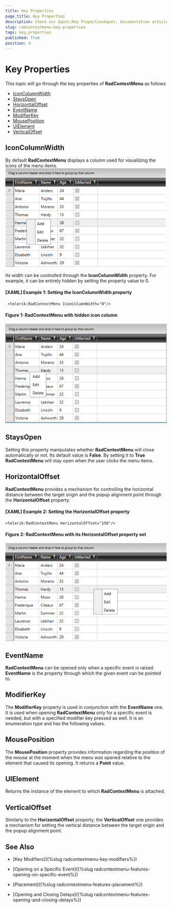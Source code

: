 ```yaml
---
title: Key Properties
page_title: Key Properties
description: Check our &quot;Key Properties&quot; documentation article for the RadContextMenu WPF control.
slug: radcontextmenu-key-properties
tags: key,properties
published: True
position: 4
---
```


# Key Properties

This topic will go through the key properties of __RadContextMenu__ as follows

* [IconColumnWidth](#iconcolumnwidth)
* [StaysOpen](#staysopen)
* [HorizontalOffset](#horizontaloffset)
* [EventName](#eventname)
* [ModifierKey](#modifierkey)
* [MousePosition](#mouseposition)
* [UIElement](#uielement)
* [VerticalOffset](#verticaloffset)

## IconColumnWidth

By default __RadContextMenu__ displays a column used for visualizing the icons of the menu items. 
![RadContextMenu Icon Column](images/RadContextMenu_KeyProperties_01.png)

Its width can be controlled through the __IconColumnWidth__ property. For example, it can be entirely hidden by setting the property value to 0.

#### __[XAML] Example 1: Setting the IconColumnWidth property__
	 <telerik:RadContextMenu IconColumnWidth="0"/>

#### __Figure 1: RadContextMenu with hidden icon column__
![RadContextMenu Icon Column](images/RadContextMenu_KeyProperties_02.png)

## StaysOpen

Setting this property manipulates whether __RadContextMenu__ will close automatically or not. Its default value is __False__. By setting it to __True RadContextMenu__ will stay open when the user clicks the menu items.

## HorizontalOffset

__RadContextMenu__ provides a mechanism for controlling the horizontal distance between the target origin and the popup alignment point through the __HorizontalOffset__ property.

#### __[XAML] Example 2: Setting the HorizontalOffset property__
	<telerik:RadContextMenu HorizontalOffset="150"/>


#### __Figure 2: RadContextMenu with its HorizontalOffset property set__
![RadContextMenu Icon Column](images/RadContextMenu_KeyProperties_03.png)
 
## EventName

__RadContextMenu__ can be opened only when a specific event is raised. __EventName__ is the property through which the given event can be pointed to.

## ModifierKey

The __ModifierKey__ property is used in conjunction with the __EventName__ one. It is used when opening __RadContextMenu__ only for a specific event is needed, but with a specified modifier key pressed as well. It is an enumeration type and has the following values.

## MousePosition

The __MousePosition__ property provides information regarding the position of the mouse at the moment when the menu was opened relative to the element that caused its opening. It returns a __Point__ value.

## UIElement

Returns the instance of the element to which __RadContextMenu__ is attached.

## VerticalOffset

Similarly to the __HorizontalOffset__ property, the __VerticalOffset__ one provides a mechanism for setting the vertical distance between the target origin and the popup alignment point. 

## See Also

 * [Key Modifiers]({%slug radcontextmenu-key-modifiers%})

 * [Opening on a Specific Event]({%slug radcontextmenu-features-opening-on-specific-event%})

 * [Placement]({%slug radcontextmenu-features-placement%})

 * [Opening and Closing Delays]({%slug radcontextmenu-features-opening-and-closing-delays%})